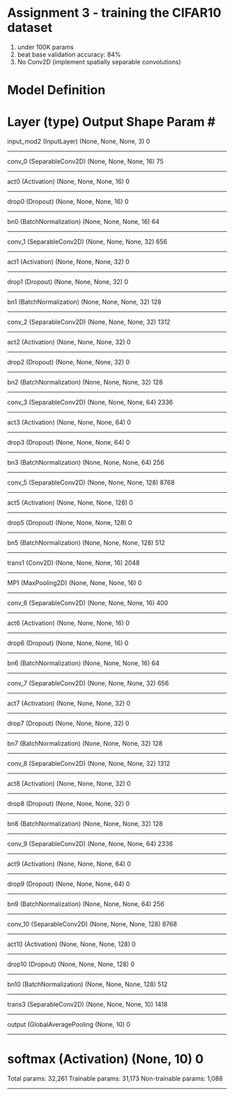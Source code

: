 # Assignment 3 - training the CIFAR10 dataset

  1. under 100K params
  2. beat base validation accuracy: 84%
  3. No Conv2D (implement spatially separable convolutions)
  
# Model Definition

Layer (type)                 Output Shape              Param #   
=================================================================
input_mod2 (InputLayer)      (None, None, None, 3)     0         
_________________________________________________________________
conv_0 (SeparableConv2D)     (None, None, None, 16)    75        
_________________________________________________________________
act0 (Activation)            (None, None, None, 16)    0         
_________________________________________________________________
drop0 (Dropout)              (None, None, None, 16)    0         
_________________________________________________________________
bn0 (BatchNormalization)     (None, None, None, 16)    64        
_________________________________________________________________
conv_1 (SeparableConv2D)     (None, None, None, 32)    656       
_________________________________________________________________
act1 (Activation)            (None, None, None, 32)    0         
_________________________________________________________________
drop1 (Dropout)              (None, None, None, 32)    0         
_________________________________________________________________
bn1 (BatchNormalization)     (None, None, None, 32)    128       
_________________________________________________________________
conv_2 (SeparableConv2D)     (None, None, None, 32)    1312      
_________________________________________________________________
act2 (Activation)            (None, None, None, 32)    0         
_________________________________________________________________
drop2 (Dropout)              (None, None, None, 32)    0         
_________________________________________________________________
bn2 (BatchNormalization)     (None, None, None, 32)    128       
_________________________________________________________________
conv_3 (SeparableConv2D)     (None, None, None, 64)    2336      
_________________________________________________________________
act3 (Activation)            (None, None, None, 64)    0         
_________________________________________________________________
drop3 (Dropout)              (None, None, None, 64)    0         
_________________________________________________________________
bn3 (BatchNormalization)     (None, None, None, 64)    256       
_________________________________________________________________
conv_5 (SeparableConv2D)     (None, None, None, 128)   8768      
_________________________________________________________________
act5 (Activation)            (None, None, None, 128)   0         
_________________________________________________________________
drop5 (Dropout)              (None, None, None, 128)   0         
_________________________________________________________________
bn5 (BatchNormalization)     (None, None, None, 128)   512       
_________________________________________________________________
trans1 (Conv2D)              (None, None, None, 16)    2048      
_________________________________________________________________
MP1 (MaxPooling2D)           (None, None, None, 16)    0         
_________________________________________________________________
conv_6 (SeparableConv2D)     (None, None, None, 16)    400       
_________________________________________________________________
act6 (Activation)            (None, None, None, 16)    0         
_________________________________________________________________
drop6 (Dropout)              (None, None, None, 16)    0         
_________________________________________________________________
bn6 (BatchNormalization)     (None, None, None, 16)    64        
_________________________________________________________________
conv_7 (SeparableConv2D)     (None, None, None, 32)    656       
_________________________________________________________________
act7 (Activation)            (None, None, None, 32)    0         
_________________________________________________________________
drop7 (Dropout)              (None, None, None, 32)    0         
_________________________________________________________________
bn7 (BatchNormalization)     (None, None, None, 32)    128       
_________________________________________________________________
conv_8 (SeparableConv2D)     (None, None, None, 32)    1312      
_________________________________________________________________
act8 (Activation)            (None, None, None, 32)    0         
_________________________________________________________________
drop8 (Dropout)              (None, None, None, 32)    0         
_________________________________________________________________
bn8 (BatchNormalization)     (None, None, None, 32)    128       
_________________________________________________________________
conv_9 (SeparableConv2D)     (None, None, None, 64)    2336      
_________________________________________________________________
act9 (Activation)            (None, None, None, 64)    0         
_________________________________________________________________
drop9 (Dropout)              (None, None, None, 64)    0         
_________________________________________________________________
bn9 (BatchNormalization)     (None, None, None, 64)    256       
_________________________________________________________________
conv_10 (SeparableConv2D)    (None, None, None, 128)   8768      
_________________________________________________________________
act10 (Activation)           (None, None, None, 128)   0         
_________________________________________________________________
drop10 (Dropout)             (None, None, None, 128)   0         
_________________________________________________________________
bn10 (BatchNormalization)    (None, None, None, 128)   512       
_________________________________________________________________
trans3 (SeparableConv2D)     (None, None, None, 10)    1418      
_________________________________________________________________
output (GlobalAveragePooling (None, 10)                0         
_________________________________________________________________
softmax (Activation)         (None, 10)                0         
=================================================================
Total params: 32,261
Trainable params: 31,173
Non-trainable params: 1,088
_________________________________________________________________

